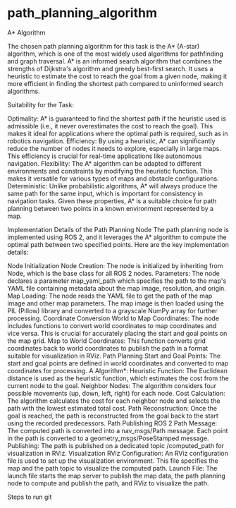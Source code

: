 # path_planning_algorithm
A* Algorithm


The chosen path planning algorithm for this task is the A* (A-star) algorithm, which is one of the most widely used algorithms for pathfinding and graph traversal. A* is an informed search algorithm that combines the strengths of Dijkstra's algorithm and greedy best-first search. It uses a heuristic to estimate the cost to reach the goal from a given node, making it more efficient in finding the shortest path compared to uninformed search algorithms.

Suitability for the Task:

Optimality: A* is guaranteed to find the shortest path if the heuristic used is admissible (i.e., it never overestimates the cost to reach the goal). This makes it ideal for applications where the optimal path is required, such as in robotics navigation.
Efficiency: By using a heuristic, A* can significantly reduce the number of nodes it needs to explore, especially in large maps. This efficiency is crucial for real-time applications like autonomous navigation.
Flexibility: The A* algorithm can be adapted to different environments and constraints by modifying the heuristic function. This makes it versatile for various types of maps and obstacle configurations.
Deterministic: Unlike probabilistic algorithms, A* will always produce the same path for the same input, which is important for consistency in navigation tasks.
Given these properties, A* is a suitable choice for path planning between two points in a known environment represented by a map.

Implementation Details of the Path Planning Node
The path planning node is implemented using ROS 2, and it leverages the A* algorithm to compute the optimal path between two specified points. Here are the key implementation details:

Node Initialization
Node Creation: The node is initialized by inheriting from Node, which is the base class for all ROS 2 nodes.
Parameters: The node declares a parameter map_yaml_path which specifies the path to the map's YAML file containing metadata about the map image, resolution, and origin.
Map Loading: The node reads the YAML file to get the path of the map image and other map parameters. The map image is then loaded using the PIL (Pillow) library and converted to a grayscale NumPy array for further processing.
Coordinate Conversion
World to Map Coordinates: The node includes functions to convert world coordinates to map coordinates and vice versa. This is crucial for accurately placing the start and goal points on the map grid.
Map to World Coordinates: This function converts grid coordinates back to world coordinates to publish the path in a format suitable for visualization in RViz.
Path Planning
Start and Goal Points: The start and goal points are defined in world coordinates and converted to map coordinates for processing.
A Algorithm*:
Heuristic Function: The Euclidean distance is used as the heuristic function, which estimates the cost from the current node to the goal.
Neighbor Nodes: The algorithm considers four possible movements (up, down, left, right) for each node.
Cost Calculation: The algorithm calculates the cost for each neighbor node and selects the path with the lowest estimated total cost.
Path Reconstruction: Once the goal is reached, the path is reconstructed from the goal back to the start using the recorded predecessors.
Path Publishing
ROS 2 Path Message: The computed path is converted into a nav_msgs/Path message. Each point in the path is converted to a geometry_msgs/PoseStamped message.
Publishing: The path is published on a dedicated topic /computed_path for visualization in RViz.
Visualization
RViz Configuration: An RViz configuration file is used to set up the visualization environment. This file specifies the map and the path topic to visualize the computed path.
Launch File: The launch file starts the map server to publish the map data, the path planning node to compute and publish the path, and RViz to visualize the path.




Steps to run
git 
